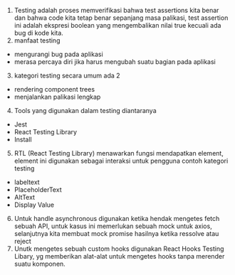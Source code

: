 1. Testing adalah proses memverifikasi bahwa test assertions kita benar dan bahwa code kita tetap benar sepanjang masa palikasi, test assertion ini adalah ekspresi boolean yang mengembalikan nilai true kecuali ada bug di kode kita.
2. manfaat testing

- mengurangi bug pada aplikasi
- merasa percaya diri jika harus mengubah suatu bagian pada aplikasi

3. kategori testing secara umum ada 2

- rendering component trees
- menjalankan palikasi lengkap

4. Tools yang digunakan dalam testing diantaranya

- Jest
- React Testing Library
- Install

5. RTL (React Testing Library) menawarkan fungsi mendapatkan element, element ini digunakan sebagai interaksi untuk pengguna contoh kategori testing

- labeltext
- PlaceholderText
- AltText
- Display Value

6. Untuk handle asynchronous digunakan ketika hendak mengetes fetch sebuah API, untuk kasus ini memerlukan sebuah mock untuk axios, selanjutnya kita membuat mock promise hasilnya ketika ressolve atau reject
7. Unutk mengetes sebuah custom hooks digunakan React Hooks Testing Libary, yg memberikan alat-alat untuk mengetes hooks tanpa merender suatu komponen.
